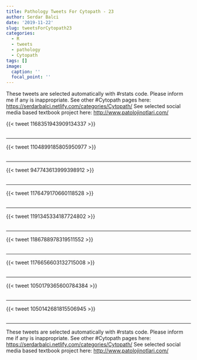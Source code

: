 ```yaml
---
title: Pathology Tweets For Cytopath - 23
author: Serdar Balci
date: '2019-11-22'
slug: tweetsForCytopath23
categories:
  - R
  - tweets
  - pathology
  - Cytopath
tags: []
image:
  caption: ''
  focal_point: ''
---
```



These tweets are selected automatically with #rstats code. Please inform me if any is inappropriate.
See other #Cytopath pages here: https://serdarbalci.netlify.com/categories/Cytopath/ 
See selected social media based textbook project here: http://www.patolojinotlari.com/

{{< tweet 1168351943909134337 >}}
<br>
<br>
<hr>
{{< tweet 1104899185805950977 >}}
<br>
<br>
<hr>
{{< tweet 947743613999398912 >}}
<br>
<br>
<hr>
{{< tweet 1176479170660118528 >}}
<br>
<br>
<hr>
{{< tweet 1191345334187724802 >}}
<br>
<br>
<hr>
{{< tweet 1186788978319511552 >}}
<br>
<br>
<hr>
{{< tweet 1176656603132715008 >}}
<br>
<br>
<hr>
{{< tweet 1050179365600784384 >}}
<br>
<br>
<hr>
{{< tweet 1050142681815506945 >}}
<br>
<br>
<hr>


These tweets are selected automatically with #rstats code. Please inform me if any is inappropriate.
See other #Cytopath pages here: https://serdarbalci.netlify.com/categories/Cytopath/ 
See selected social media based textbook project here: http://www.patolojinotlari.com/
